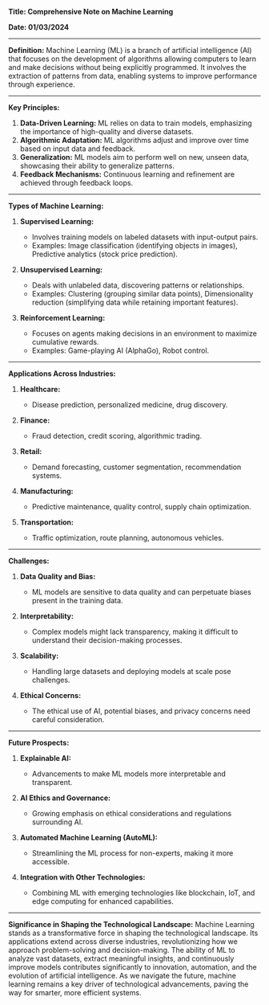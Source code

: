 **Title: Comprehensive Note on Machine Learning**

**Date: 01/03/2024**

---

**Definition:**
Machine Learning (ML) is a branch of artificial intelligence (AI) that focuses on the development of algorithms allowing computers to learn and make decisions without being explicitly programmed. It involves the extraction of patterns from data, enabling systems to improve performance through experience.

---

**Key Principles:**
1. **Data-Driven Learning:** ML relies on data to train models, emphasizing the importance of high-quality and diverse datasets.
2. **Algorithmic Adaptation:** ML algorithms adjust and improve over time based on input data and feedback.
3. **Generalization:** ML models aim to perform well on new, unseen data, showcasing their ability to generalize patterns.
4. **Feedback Mechanisms:** Continuous learning and refinement are achieved through feedback loops.

---

**Types of Machine Learning:**

1. **Supervised Learning:**
   - Involves training models on labeled datasets with input-output pairs.
   - Examples: Image classification (identifying objects in images), Predictive analytics (stock price prediction).

2. **Unsupervised Learning:**
   - Deals with unlabeled data, discovering patterns or relationships.
   - Examples: Clustering (grouping similar data points), Dimensionality reduction (simplifying data while retaining important features).

3. **Reinforcement Learning:**
   - Focuses on agents making decisions in an environment to maximize cumulative rewards.
   - Examples: Game-playing AI (AlphaGo), Robot control.

---

**Applications Across Industries:**

1. **Healthcare:**
   - Disease prediction, personalized medicine, drug discovery.

2. **Finance:**
   - Fraud detection, credit scoring, algorithmic trading.

3. **Retail:**
   - Demand forecasting, customer segmentation, recommendation systems.

4. **Manufacturing:**
   - Predictive maintenance, quality control, supply chain optimization.

5. **Transportation:**
   - Traffic optimization, route planning, autonomous vehicles.

---

**Challenges:**

1. **Data Quality and Bias:**
   - ML models are sensitive to data quality and can perpetuate biases present in the training data.

2. **Interpretability:**
   - Complex models might lack transparency, making it difficult to understand their decision-making processes.

3. **Scalability:**
   - Handling large datasets and deploying models at scale pose challenges.

4. **Ethical Concerns:**
   - The ethical use of AI, potential biases, and privacy concerns need careful consideration.

---

**Future Prospects:**

1. **Explainable AI:**
   - Advancements to make ML models more interpretable and transparent.

2. **AI Ethics and Governance:**
   - Growing emphasis on ethical considerations and regulations surrounding AI.

3. **Automated Machine Learning (AutoML):**
   - Streamlining the ML process for non-experts, making it more accessible.

4. **Integration with Other Technologies:**
   - Combining ML with emerging technologies like blockchain, IoT, and edge computing for enhanced capabilities.

---

**Significance in Shaping the Technological Landscape:**
Machine Learning stands as a transformative force in shaping the technological landscape. Its applications extend across diverse industries, revolutionizing how we approach problem-solving and decision-making. The ability of ML to analyze vast datasets, extract meaningful insights, and continuously improve models contributes significantly to innovation, automation, and the evolution of artificial intelligence. As we navigate the future, machine learning remains a key driver of technological advancements, paving the way for smarter, more efficient systems.